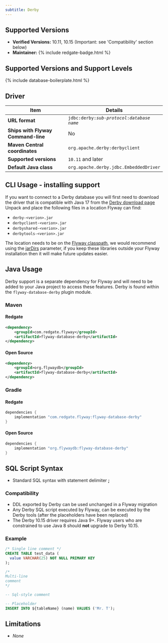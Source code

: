 ```yaml
---
subtitle: Derby
---
```


## Supported Versions

- **Verified Versions:** 10.11, 10.15 (Important: see 'Compatibility' section below)
- **Maintainer:** {% include redgate-badge.html %}

## Supported Versions and Support Levels

{% include database-boilerplate.html %}

## Driver

| Item                               | Details                                                          |
|------------------------------------|------------------------------------------------------------------|
| **URL format**                     | <code>jdbc:derby:<i>sub-protocol</i>:<i>database name</i></code> |
| **Ships with Flyway Command-line** | No                                                               |
| **Maven Central coordinates**      | `org.apache.derby:derbyclient`                                   |
| **Supported versions**             | `10.11` and later                                                |
| **Default Java class**             | `org.apache.derby.jdbc.EmbeddedDriver`                           |

## CLI Usage - installing support

If you want to connect to a Derby database you will first need to download the driver that is compatible with Java 17 from the [Derby download page](https://db.apache.org/derby/derby_downloads.html)
Unpack and place the following files in a location Flyway can find:

* `derby-<verion>.jar`
* `derbyclient-<verion>.jar`
* `derbyshared-<verion>.jar`
* `derbytools-<verion>.jar`

The location needs to be on the [Flyway classpath](<Usage/Adding to the classpath>), we would recommend using the
[jarDirs](<Configuration/Flyway Namespace/Flyway Jar Dirs Setting>) parameter, if you keep these libraries outside your Flyway installation
then it will make future updates easier.

## Java Usage

Derby support is a separate dependency for Flyway and will need to be added to your Java project to access these features.
Derby is found within the `flyway-database-derby` plugin module.

### Maven

#### Redgate

```xml
<dependency>
    <groupId>com.redgate.flyway</groupId>
    <artifactId>flyway-database-derby</artifactId>
</dependency>
```

#### Open Source

```xml
<dependency>
    <groupId>org.flywaydb</groupId>
    <artifactId>flyway-database-derby</artifactId>
</dependency>
```

### Gradle

#### Redgate

```groovy
dependencies {
    implementation "com.redgate.flyway:flyway-database-derby"
}
```

#### Open Source

```groovy
dependencies {
    implementation "org.flywaydb:flyway-database-derby"
}
```

## SQL Script Syntax

- Standard SQL syntax with statement delimiter **;**

### Compatibility

- DDL exported by Derby can be used unchanged in a Flyway migration
- Any Derby SQL script executed by Flyway, can be executed by the Derby tools (after the placeholders have been replaced)
- The Derby 10.15 driver requires Java 9+. Flyway users who are constrained to use Java 8 should **not** upgrade to Derby 10.15.

### Example

```sql
/* Single line comment */
CREATE TABLE test_data (
  value VARCHAR(25) NOT NULL PRIMARY KEY
);

/*
Multi-line
comment
*/

-- Sql-style comment

-- Placeholder
INSERT INTO ${tableName} (name) VALUES ('Mr. T');
```

## Limitations

- *None*
